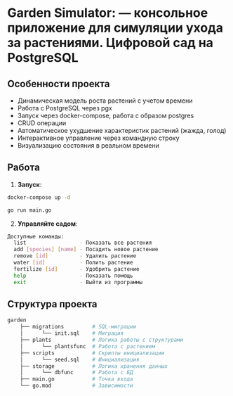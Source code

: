# Garden Simulator: — консольное приложение для симуляции ухода за растениями. Цифровой сад на PostgreSQL

## Особенности проекта
- Динамическая модель роста растений с учетом времени
- Работа с PostgreSQL через pgx
- Запуск через docker-compose, работа с образом postgres
- CRUD операции
- Автоматическое ухудшение характеристик растений (жажда, голод)
- Интерактивное управление через командную строку
- Визуализацию состояния в реальном времени

## Работа

1. **Запуск**:
```bash
docker-compose up -d
```
```bash
go run main.go
```
2. **Управляйте садом**:
```bash
Доступные команды:
  list                 - Показать все растения
  add [species] [name] - Посадить новое растение
  remove [id]          - Удалить растение
  water [id]           - Полить растение
  fertilize [id]       - Удобрить растение
  help                 - Показать помощь
  exit                 - Выйти из программы
```

## Структура проекта
```bash
garden
    ├── migrations         # SQL-миграции
    │      └── init.sql    # Миграция
    ├── plants             # Логика работы с структурами
    │      └── plantsfunc  # Работа с растением
    ├── scripts            # Скрипты инициализации
    │      └── seed.sql    # Инициализация
    ├── storage            # Логика хранения данных
    │      └── dbfunc      # Работа с БД
    ├── main.go            # Точка входа
    └── go.mod             # Зависимости
```
